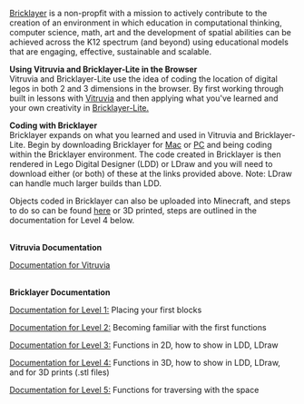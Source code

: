 <a href="https://bricklayerdotorg.wordpress.com" target="_blank">Bricklayer</a> is a non-propfit with a mission
to actively contribute to the creation of an environment in which education in 
computational thinking, computer science, math, art and the development of spatial 
abilities can be achieved across the K12 spectrum (and beyond) using educational 
models that are engaging, effective, sustainable and scalable.

<strong>Using Vitruvia and Bricklayer-Lite in the Browser</strong></br>
Vitruvia and Bricklayer-Lite use the idea of coding the location of digital legos in both 2 and 3 
dimensions in the browser. By first working through built in lessons with 
<a href="http://wintercoding.com/vitruvia_New/main.html#concepts/1/1">Vitruvia</a> and then applying
what you've learned and your own creativity in
<a href="https://bricklayer-lite.appspot.com/static/index.html" target="_blank">Bricklayer-Lite.</a>

<strong>Coding with Bricklayer</strong></br>
Bricklayer expands on what you learned and used in Vitruvia and Bricklayer-Lite. 
Begin by downloading Bricklayer for <a href="https://bricklayerdotorg.wordpress.com/mac-os-download/" target="_blank">Mac</a>
or <a href="https://bricklayerdotorg.wordpress.com/windows-download/" target="_blank">PC</a> and being coding within
the Bricklayer environment. The code created in Bricklayer is then rendered in Lego Digital Designer (LDD)
or LDraw and you will need to download either (or both) of these at the links provided above. Note: LDraw can handle
much larger builds than LDD.

Objects coded in Bricklayer can also be uploaded into
Minecraft, and steps to do so can be found <a href="https://bricklayerdotorg.wordpress.com/minecraft-download/" target="_blank">
here</a> or 3D printed, steps are outlined in the documentation for Level 4 below. 


</br><strong>Vitruvia Documentation</strong></br>

<a href="https://bricklayerdotorg.wordpress.com/vitruvia/"> Documentation for Vitruvia</a>

</br><strong>Bricklayer Documentation</strong></br>

<a href="https://bricklayerdotorg.wordpress.com/level-1-document/" target="_blank">Documentation for Level 1:</a> Placing your first blocks

<a href="https://bricklayerdotorg.wordpress.com/level-2-document/" target="_blank">Documentation for Level 2:</a> Becoming familiar with the first functions 

<a href="https://bricklayerdotorg.wordpress.com/level-3-document/" target="_blank">Documentation for Level 3:</a> Functions in 2D, how to show in LDD, LDraw

<a href="https://bricklayerdotorg.wordpress.com/level-4-document/" target="_blank">Documentation for Level 4:</a> Functions in 3D, how to show in LDD, LDraw, and for 3D prints (.stl files)

<a href="https://bricklayerdotorg.wordpress.com/level-5-document/" target="_blank">Documentation for Level 5:</a> Functions for traversing with the space 
